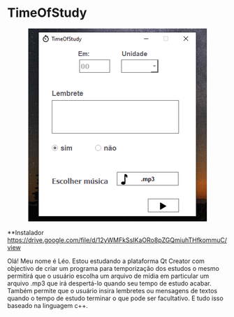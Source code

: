 # TimeOfStudy
<p align="center"><img src="https://github.com/Leumim2020/AppTimeOfStudy_Versao1/blob/master/UItimeofstudy.png"/></p>

**Instalador https://drive.google.com/file/d/12yWMFkSsIKaORo8pZGQmiuhTHfkommuC/view

Olá! Meu nome é Léo. Estou estudando a plataforma Qt Creator com objectivo de criar um programa para temporização dos estudos o mesmo permitirá que o usuário 
escolha um arquivo de mídia em particular um arquivo .mp3 que irá despertá-lo quando seu tempo de estudo acabar. 
Também permite que o usuário insira lembretes ou mensagens de textos quando o tempo de estudo terminar o que pode ser facultativo.
E tudo isso baseado na linguagem c++.

